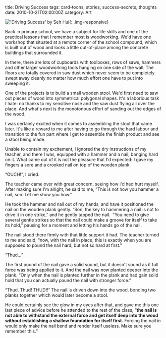 title: Driving Success
tags: card-toons, stories, success-secrets, thoughts
date: 2010-10-21T02:00:00Z
category: Art

!['Driving Success' by Seh Hui]({static}/images/2010/09/DrivingSuccess.jpg){: .img-responsive}

Back in primary school, we have a subject for life skills and one of the practical lessons that I remember most is woodworking. We'd have one workshop that situated at a remote corner of the school compound, which is built out of wood and looks a little out-of-place among the concrete buildings that surrounded it.

In there, there are lots of cupboards with toolboxes, rows of saws, hammers and other larger woodworking tools hanging on one side of the wall. The floors are totally covered in saw dust which never seem to be completely swept away cleanly no matter how much effort one have to put into sweeping it.

One of the projects is to build a small wooden stool. We'd first need to saw out pieces of wood into symmetrical polygonal shapes. It's a laborious task I hate: no thanks to my sensitive nose and the saw dust flying all over the place. And what's next is the monotonous effort of sanding out the edges of the wood.

I was certainly excited when it comes to assembling the stool that came later. It's like a reward to me after having to go through the hard labour and transition to the fun part where I get to assemble the finish product and see a stool being made.

Unable to contain my excitement, I ignored the dry instructions of my teacher, and there I was, equipped with a hammer and a nail, banging hard on it. What came out of it is not the pleasure that I'd expected: I gave my fingers a sore and a crooked nail on top of the wooden plank.

“OUCH!”, I cried.

The teacher came over with great concern, seeing how I'd had hurt myself. After making sure I'm alright, he said to me, “This is not how you hammer a nail, son. Let me show you how.”

He took the hammer and nail out of my hands, and have it positioned the nail on the wooden plank gently. “Son, the key to hammering a nail is not to drive it in one strike,” and he gently tapped the nail.  “You need to give several gentle strikes so that the nail could make a groove for itself to take its hold,” pausing for a moment and letting his hands go of the nail.

The nail stood there firmly with that little support it had. The teacher turned to me and said, “now, with the nail in place, this is exactly when you are supposed to pound the nail hard, but not so hard at first.”

“Thud…”

The first pound of the nail gave a solid sound, but it doesn't sound as if full force was being applied to it. And the nail was now planted deeper into the plank. “Only when the nail is planted further in the plank and had gain solid hold that you can actually pound the nail with stronger force.”

“Thud. Thud! THUD!!” The nail is driven down into the wood, bonding two planks together which would later become a stool.

He could certainly see the glow in my eyes after that, and gave me this one last piece of advice before he attended to the rest of the class, “**the nail is not able to withstand the external force and get itself deep into the wood without establishing a shallow foundation for itself first.** Forcing the nail in would only make the nail bend and render itself useless. Make sure you remember this.”
